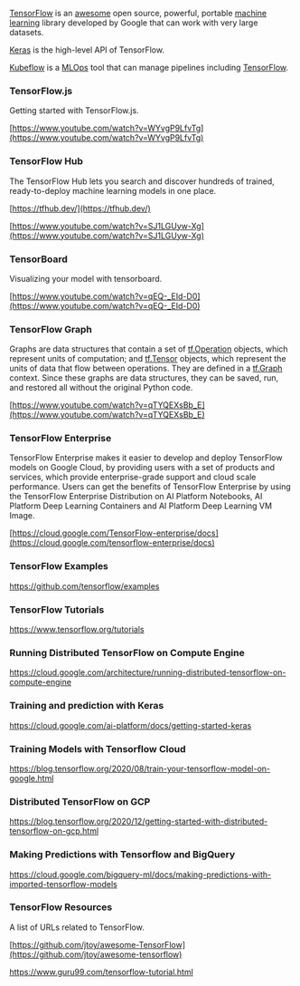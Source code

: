 

[TensorFlow](https://www.youtube.com/watch?v=tPYj3fFJGjk)    is an [awesome](https://github.com/jtoy/awesome-tensorflow)   open source, powerful, portable [machine learning](Machine-Learning) library developed by Google that can work with very large datasets.

[Keras](Keras) is the high-level API of TensorFlow.

[Kubeflow](Kubeflow) is a [MLOps](MLOps) tool that can manage pipelines including [TensorFlow](https://www.tensorflow.org/learn).

### TensorFlow.js

Getting started with TensorFlow.js.

[https://www.youtube.com/watch?v=WYvgP9LfvTg](https://www.youtube.com/watch?v=WYvgP9LfvTg)


### TensorFlow Hub

The TensorFlow Hub lets you search and discover hundreds of trained, ready-to-deploy machine learning models in one place.

[https://tfhub.dev/](https://tfhub.dev/)

[https://www.youtube.com/watch?v=SJ1LGUyw-Xg](https://www.youtube.com/watch?v=SJ1LGUyw-Xg)


### TensorBoard

Visualizing your model with tensorboard.

[https://www.youtube.com/watch?v=qEQ-_EId-D0](https://www.youtube.com/watch?v=qEQ-_EId-D0)


### TensorFlow Graph

Graphs are data structures that contain a set of [tf.Operation](https://www.tensorflow.org/api_docs/python/tf/Operation) objects, which represent units of computation; and [tf.Tensor](https://www.tensorflow.org/api_docs/python/tf/Tensor) objects, which represent the units of data that flow between operations. They are defined in a [tf.Graph](https://www.tensorflow.org/api_docs/python/tf/Graph) context. Since these graphs are data structures, they can be saved, run, and restored all without the original Python code.

[https://www.youtube.com/watch?v=qTYQEXsBb_E](https://www.youtube.com/watch?v=qTYQEXsBb_E)


### TensorFlow Enterprise

TensorFlow Enterprise makes it easier to develop and deploy TensorFlow models on Google Cloud, by providing users with a set of products and services, which provide enterprise-grade support and cloud scale performance. Users can get the benefits of TensorFlow Enterprise by using the TensorFlow Enterprise Distribution on AI Platform Notebooks, AI Platform Deep Learning Containers and AI Platform Deep Learning VM Image.

[https://cloud.google.com/TensorFlow-enterprise/docs](https://cloud.google.com/tensorflow-enterprise/docs)




### TensorFlow Examples

https://github.com/tensorflow/examples


### TensorFlow Tutorials

https://www.tensorflow.org/tutorials

### Running Distributed TensorFlow on Compute Engine

https://cloud.google.com/architecture/running-distributed-tensorflow-on-compute-engine


### Training and prediction with Keras

https://cloud.google.com/ai-platform/docs/getting-started-keras


### Training Models with Tensorflow Cloud


https://blog.tensorflow.org/2020/08/train-your-tensorflow-model-on-google.html


### Distributed TensorFlow on GCP

https://blog.tensorflow.org/2020/12/getting-started-with-distributed-tensorflow-on-gcp.html

### Making Predictions with Tensorflow and BigQuery

https://cloud.google.com/bigquery-ml/docs/making-predictions-with-imported-tensorflow-models

### TensorFlow Resources

A list of URLs related to TensorFlow.

[https://github.com/jtoy/awesome-TensorFlow](https://github.com/jtoy/awesome-tensorflow)

https://www.guru99.com/tensorflow-tutorial.html


